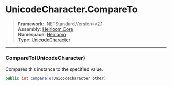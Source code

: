 # UnicodeCharacter.CompareTo

> **Framework**: .NETStandard,Version=v2.1  
> **Assembly**: [Heirloom.Core][0]  
> **Namespace**: [Heirloom][0]  
> **Type**: [UnicodeCharacter][1]  

--------------------------------------------------------------------------------

### CompareTo(UnicodeCharacter)

Compares this instance to the specified value.

```cs
public int CompareTo(UnicodeCharacter other)
```

[0]: ../Heirloom.Core.md
[1]: Heirloom.UnicodeCharacter.md
